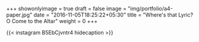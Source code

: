 +++
showonlyimage = true
draft = false
image = "img/portfolio/a4-paper.jpg"
date = "2016-11-05T18:25:22+05:30"
title = "Where's that Lyric? O Come to the Altar"
weight = 0
+++


{{< instagram B5EbCjvntr4 hidecaption >}}

